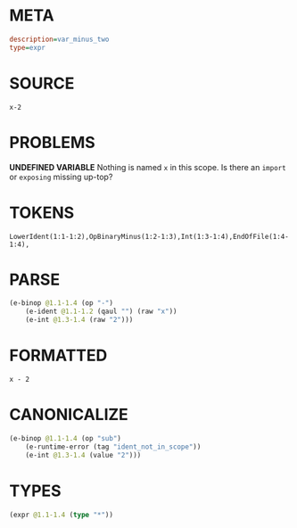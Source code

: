 # META
~~~ini
description=var_minus_two
type=expr
~~~
# SOURCE
~~~roc
x-2
~~~
# PROBLEMS
**UNDEFINED VARIABLE**
Nothing is named `x` in this scope.
Is there an `import` or `exposing` missing up-top?

# TOKENS
~~~zig
LowerIdent(1:1-1:2),OpBinaryMinus(1:2-1:3),Int(1:3-1:4),EndOfFile(1:4-1:4),
~~~
# PARSE
~~~clojure
(e-binop @1.1-1.4 (op "-")
	(e-ident @1.1-1.2 (qaul "") (raw "x"))
	(e-int @1.3-1.4 (raw "2")))
~~~
# FORMATTED
~~~roc
x - 2
~~~
# CANONICALIZE
~~~clojure
(e-binop @1.1-1.4 (op "sub")
	(e-runtime-error (tag "ident_not_in_scope"))
	(e-int @1.3-1.4 (value "2")))
~~~
# TYPES
~~~clojure
(expr @1.1-1.4 (type "*"))
~~~
